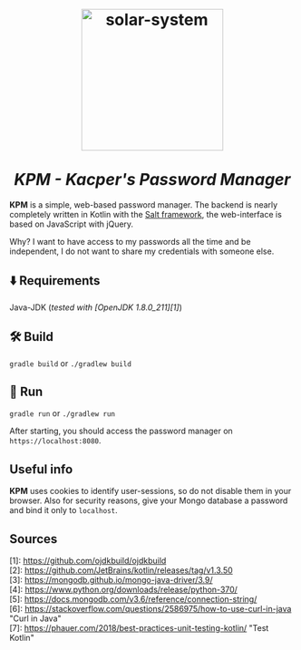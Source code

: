 <h1 align="center">
  <br>
  <img src="src/main/resources/web/favicon.ico" alt="solar-system" width="250"></a>
  <br>
  <br>
   <i><b>KPM</b> - Kacper's Password Manager</i>
</h1>

**KPM** is a simple, web-based password manager. The backend is nearly completely written in Kotlin with the [Salt framework](https://github.com/kurbaniec-tgm/salt),  the web-interface is based on JavaScript with jQuery.

Why? I want to have access to my passwords all the time and be independent, I do not want to share my credentials with someone else.

## ⬇️ Requirements

Java-JDK (*tested with [OpenJDK 1.8.0_211][1]*)

## 🛠️ Build

`gradle build`  or  `./gradlew build`

## 🚴 Run

`gradle run` or  `./gradlew run`

After starting, you should access the password manager on `https://localhost:8080`.

## Useful info

**KPM** uses cookies to identify user-sessions, so do not disable them in your browser. Also for security reasons, give your Mongo database a password and bind it only to `localhost`. 

## Sources


\[1]: https://github.com/ojdkbuild/ojdkbuild        
\[2]: https://github.com/JetBrains/kotlin/releases/tag/v1.3.50         
\[3]: https://mongodb.github.io/mongo-java-driver/3.9/       
\[4]: https://www.python.org/downloads/release/python-370/       
\[5]: https://docs.mongodb.com/v3.6/reference/connection-string/       
\[6]:  https://stackoverflow.com/questions/2586975/how-to-use-curl-in-java	"Curl in Java"        
\[7]:  https://phauer.com/2018/best-practices-unit-testing-kotlin/  "Test Kotlin"      